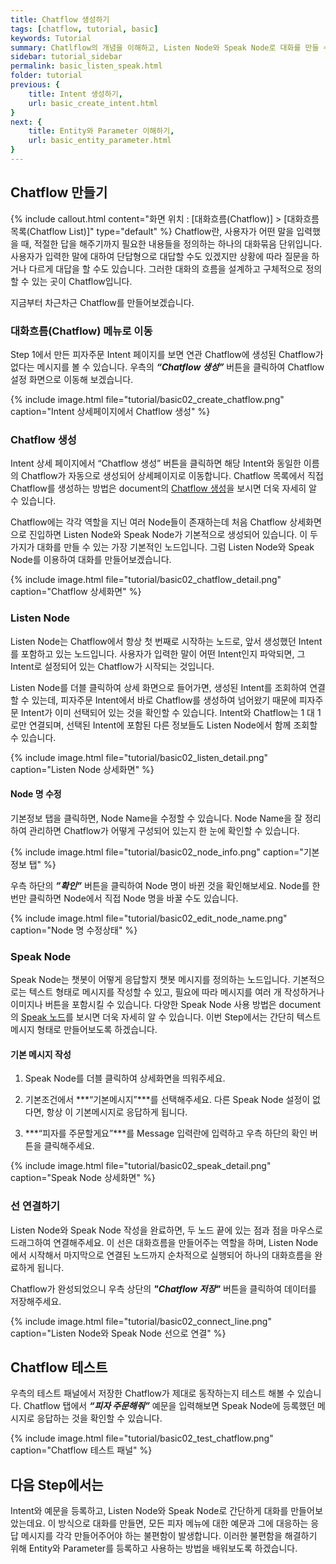 ```yaml
---
title: Chatflow 생성하기 
tags: [chatflow, tutorial, basic]
keywords: Tutorial
summary: Chatlflow의 개념을 이해하고, Listen Node와 Speak Node로 대화를 만들 수 있습니다.
sidebar: tutorial_sidebar
permalink: basic_listen_speak.html
folder: tutorial
previous: {
    title: Intent 생성하기,
    url: basic_create_intent.html
}
next: {
    title: Entity와 Parameter 이해하기, 
    url: basic_entity_parameter.html
}
---
```


## Chatflow 만들기
{% include callout.html content="화면 위치 : [대화흐름(Chatflow)] > [대화흐름 목록(Chatflow List)]" type="default" %}
Chatflow란, 사용자가 어떤 말을 입력했을 때, 적절한 답을 해주기까지 필요한 내용들을 정의하는 하나의 대화묶음 단위입니다. 사용자가 입력한 말에 대하여 단답형으로 대답할 수도 있겠지만 상황에 따라 질문을 하거나 다르게 대답을 할 수도 있습니다. 그러한 대화의 흐름을 설계하고 구체적으로 정의할 수 있는 곳이 Chatflow입니다.

지금부터 차근차근 Chatflow를 만들어보겠습니다.

### 대화흐름(Chatflow) 메뉴로 이동
Step 1에서 만든 피자주문 Intent 페이지를 보면 연관 Chatflow에 생성된 Chatflow가 없다는 메시지를 볼 수 있습니다. 우측의 ***“Chatflow 생성”*** 버튼을 클릭하여 Chatflow 설정 화면으로 이동해 보겠습니다.

{% include image.html file="tutorial/basic02_create_chatflow.png"  caption="Intent 상세페이지에서 Chatflow 생성" %}

### Chatflow 생성
Intent 상세 페이지에서 “Chatflow 생성” 버튼을 클릭하면 해당 Intent와 동일한 이름의 Chatflow가 자동으로 생성되어 상세페이지로 이동합니다.
Chatflow 목록에서 직접 Chatflow를 생성하는 방법은 document의 <span class="link">[Chatflow 생성](/chatflow.html#chatflow-%EC%83%9D%EC%84%B1)</span>을 보시면 더욱 자세히 알 수 있습니다.

Chatflow에는 각각 역할을 지닌 여러 Node들이 존재하는데 처음 Chatflow 상세화면으로 진입하면 Listen Node와 Speak Node가 기본적으로 생성되어 있습니다. 이 두 가지가 대화를 만들 수 있는 가장 기본적인 노드입니다. 그럼 Listen Node와 Speak Node를 이용하여 대화를 만들어보겠습니다.

{% include image.html file="tutorial/basic02_chatflow_detail.png"  caption="Chatflow 상세화면" %}

### Listen Node
Listen Node는 Chatflow에서 항상 첫 번째로 시작하는 노드로, 앞서 생성했던 Intent를 포함하고 있는 노드입니다. 사용자가 입력한 말이 어떤 Intent인지 파악되면, 그 Intent로 설정되어 있는 Chatflow가 시작되는 것입니다.

Listen Node를 더블 클릭하여 상세 화면으로 들어가면, 생성된 Intent를 조회하여 연결할 수 있는데, 피자주문 Intent에서 바로 Chatflow를 생성하여 넘어왔기 때문에 피자주문 Intent가 이미 선택되어 있는 것을 확인할 수 있습니다. Intent와 Chatflow는 1 대 1로만 연결되며, 선택된 Intent에 포함된 다른 정보들도 Listen Node에서 함께 조회할 수 있습니다.

{% include image.html file="tutorial/basic02_listen_detail.png"  caption="Listen Node 상세화면" %}

#### Node 명 수정
기본정보 탭을 클릭하면, Node Name을 수정할 수 있습니다. Node Name을 잘 정리하여 관리하면 Chatflow가 어떻게 구성되어 있는지 한 눈에 확인할 수 있습니다.

{% include image.html file="tutorial/basic02_node_info.png"  caption="기본정보 탭" %}

우측 하단의 ***”확인”*** 버튼을 클릭하여 Node 명이 바뀐 것을 확인해보세요.
Node를 한번만 클릭하면 Node에서 직접 Node 명을 바꿀 수도 있습니다.

{% include image.html file="tutorial/basic02_edit_node_name.png"  caption="Node 명 수정상태" %}

### Speak Node
Speak Node는 챗봇이 어떻게 응답할지 챗봇 메시지를 정의하는 노드입니다. 기본적으로는 텍스트 형태로 메시지를 작성할 수 있고, 필요에 따라 메시지를 여러 개 작성하거나 이미지나 버튼을 포함시킬 수 있습니다. 다양한 Speak Node 사용 방법은 document의 <span class="link">[Speak 노드](/chatflow_speak.html)</span>를 보시면 더욱 자세히 알 수 있습니다.
이번 Step에서는 간단히 텍스트 메시지 형태로 만들어보도록 하겠습니다.

#### 기본 메시지 작성
1) Speak Node를 더블 클릭하여 상세화면을 띄워주세요.

2) 기본조건에서 ***“기본메시지”***를 선택해주세요. 다른 Speak Node 설정이 없다면, 항상 이 기본메시지로 응답하게 됩니다.

3) ***“피자를 주문할게요”***를 Message 입력란에 입력하고 우측 하단의 확인 버튼을 클릭해주세요.

{% include image.html file="tutorial/basic02_speak_detail.png"  caption="Speak Node 상세화면" %}

### 선 연결하기
Listen Node와 Speak Node 작성을 완료하면, 두 노드 끝에 있는 점과 점을 마우스로 드래그하여 연결해주세요. 이 선은 대화흐름을 만들어주는 역할을 하며, Listen Node에서 시작해서 마지막으로 연결된 노드까지 순차적으로 실행되어 하나의 대화흐름을 완료하게 됩니다.

Chatflow가 완성되었으니 우측 상단의 ***"Chatflow 저장"*** 버튼을 클릭하여 데이터를 저장해주세요.

{% include image.html file="tutorial/basic02_connect_line.png"  caption="Listen Node와 Speak Node 선으로 연결" %}


## Chatflow 테스트
우측의 테스트 패널에서 저장한 Chatflow가 제대로 동작하는지 테스트 해볼 수 있습니다.
Chatflow 탭에서 ***“피자 주문해줘”*** 예문을 입력해보면 Speak Node에 등록했던 메시지로 응답하는 것을 확인할 수 있습니다.

{% include image.html file="tutorial/basic02_test_chatflow.png"  caption="Chatflow 테스트 패널" %}


## 다음 Step에서는
Intent와 예문을 등록하고, Listen Node와 Speak Node로 간단하게 대화를 만들어보았는데요. 이 방식으로 대화를 만들면, 모든 피자 메뉴에 대한 예문과 그에 대응하는 응답 메시지를 각각 만들어주어야 하는 불편함이 발생합니다. 이러한 불편함을 해결하기 위해 Entity와 Parameter를 등록하고 사용하는 방법을 배워보도록 하겠습니다.

